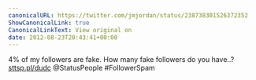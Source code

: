 ```yaml
---
canonicalURL: https://twitter.com/jmjordan/status/238738301526372352
ShowCanonicalLink: true
CanonicalLinkText: View original on
date: 2012-08-23T20:43:41+00:00
---
```

4% of my followers are fake. How many fake followers do you have..? [sttsp.pl/dudc](http://sttsp.pl/dudc) @StatusPeople #FollowerSpam